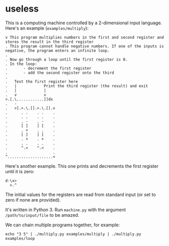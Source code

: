 # useless

This is a computing machine controlled by a 2-dimensional input language. Here's an example (```examples/multiply```):

```
v This program multiplies numbers in the first and second register and stores the result in the third register
. This program cannot handle negative numbers. If one of the inputs is negative, the program enters an infinite loop.
.
. Now go through a loop until the first register is 0.
. In the loop:
.       - decrement the first register
.       - add the second register onto the third
.
.   Test the first register here
.   |            Print the third register (the result) and exit
.   |            |
.   v            v
>.[.\............]]dx
.   -
.   >].>.\.]].>.\.[[.v
.      . .    . .    .
.      . .    . .    .
.      . -    . -    .
.      [ ]    ] [    .
.      . +    . .    .
.      [ ]    ] [    .
.      . +    . +    .
.      . .    . .    .
.      ^.<    ^.<    .
.                    .
^....................<
```

Here's another example. This one prints and decrements the first register until it is zero:
```
d-\x>
  >.^
```

The initial values for the registers are read from standard input (or set to zero if none are provided).

It's written in Python 3. Run ```machine.py``` with the argument ```/path/to/input/file``` to be amazed.

We can chain multiple programs together, for example:
```
echo "3 5" | ./multiply.py examples/multiply | ./multiply.py examples/loop
```
